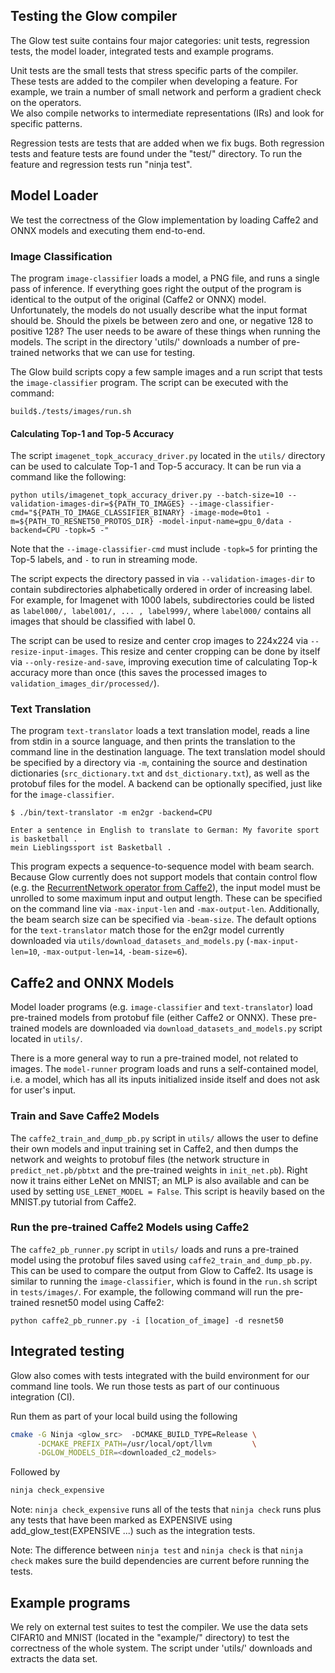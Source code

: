 ## Testing the Glow compiler

The Glow test suite contains four major categories: unit tests, regression
tests, the model loader, integrated tests and example programs.  

Unit tests are the small tests that stress specific parts of the compiler.  
These tests are added to the compiler when developing a feature. For example, 
we train a number of small network and perform a gradient check on the operators.  
We also compile networks to intermediate representations (IRs) and look for 
specific patterns.  

Regression tests are tests that are added when we fix bugs.  Both regression 
tests and feature tests are found under the "test/" directory. To run the feature 
and regression tests run "ninja test".

## Model Loader

We test the correctness of the Glow implementation by loading Caffe2 and ONNX
models and executing them end-to-end.

### Image Classification

The program `image-classifier` loads a model, a PNG file, and runs a single pass
of inference. If everything goes right the output of the program is identical to
the output of the original (Caffe2 or ONNX) model. Unfortunately, the models do
not usually describe what the input format should be. Should the pixels be
between zero and one, or negative 128 to positive 128? The user needs to be
aware of these things when running the models. The script in the directory
'utils/' downloads a number of pre-trained networks that we can use for testing.

The Glow build scripts copy a few sample images and a run script that tests the
`image-classifier` program. The script can be executed with the command:

  ```
  build$./tests/images/run.sh
  ```

#### Calculating Top-1 and Top-5 Accuracy

The script `imagenet_topk_accuracy_driver.py` located in the `utils/` directory
can be used to calculate Top-1 and Top-5 accuracy. It can be run via a command
like the following:

```
python utils/imagenet_topk_accuracy_driver.py --batch-size=10 --validation-images-dir=${PATH_TO_IMAGES} --image-classifier-cmd="${PATH_TO_IMAGE_CLASSIFIER_BINARY} -image-mode=0to1 -m=${PATH_TO_RESNET50_PROTOS_DIR} -model-input-name=gpu_0/data -backend=CPU -topk=5 -"
```

Note that the `--image-classifier-cmd` must include `-topk=5` for printing the
Top-5 labels, and `-` to run in streaming mode.

The script expects the directory passed in via `--validation-images-dir` to
contain subdirectories alphabetically ordered in order of increasing label. For
example, for Imagenet with 1000 labels, subdirectories could be listed as
`label000/, label001/, ... , label999/`, where `label000/` contains all images
that should be classified with label 0.

The script can be used to resize and center crop images to 224x224 via
`--resize-input-images`. This resize and center cropping can be done by itself
via `--only-resize-and-save`, improving execution time of calculating Top-k
accuracy more than once (this saves the processed images to
`validation_images_dir/processed/`).

### Text Translation

The program `text-translator` loads a text translation model, reads a line from
stdin in a source language, and then prints the translation to the command line
in the destination language. The text translation model should be specified by a
directory via `-m`, containing the source and destination dictionaries
(`src_dictionary.txt` and `dst_dictionary.txt`), as well as the protobuf files
for the model. A backend can be optionally specified, just like for the
`image-classifier`.

```
$ ./bin/text-translator -m en2gr -backend=CPU

Enter a sentence in English to translate to German: My favorite sport is basketball .
mein Lieblingssport ist Basketball .
```

This program expects a sequence-to-sequence model with beam search. Because Glow
currently does not support models that contain control flow (e.g. the
[RecurrentNetwork operator from
Caffe2](https://caffe2.ai/docs/operators-catalogue.html#recurrentnetwork)), the
input model must be unrolled to some maximum input and output length. These can
be specified on the command line via `-max-input-len` and
`-max-output-len`. Additionally, the beam search size can be specified via
`-beam-size`. The default options for the `text-translator` match those for the
en2gr model currently downloaded via `utils/download_datasets_and_models.py`
(`-max-input-len=10`, `-max-output-len=14`, `-beam-size=6`).

## Caffe2 and ONNX Models

Model loader programs (e.g. `image-classifier` and `text-translator`) load
pre-trained models from protobuf file (either Caffe2 or ONNX). These pre-trained
models are downloaded via `download_datasets_and_models.py` script located in `utils/`.

There is a more general way to run a pre-trained model, not related to images.
The `model-runner` program loads and runs a self-contained model, i.e. a model,
which has all its inputs initialized inside itself and does not ask for user's
input.

### Train and Save Caffe2 Models

The `caffe2_train_and_dump_pb.py` script in `utils/` allows the user to define
their own models and input training set in Caffe2, and then dumps the network
and weights to protobuf files (the network structure in `predict_net.pb/pbtxt`
and the pre-trained weights in `init_net.pb`). Right now it trains either LeNet
on MNIST; an MLP is also available and can be used by setting `USE_LENET_MODEL =
False`. This script is heavily based on the MNIST.py tutorial from Caffe2.

### Run the pre-trained Caffe2 Models using Caffe2

The `caffe2_pb_runner.py` script in `utils/` loads and runs a pre-trained model
using the protobuf files saved using `caffe2_train_and_dump_pb.py`. This can be
used to compare the output from Glow to Caffe2. Its usage is similar to running
the `image-classifier`, which is found in the `run.sh` script in `tests/images/`. For
example, the following command will run the pre-trained resnet50 model using
Caffe2:

```
python caffe2_pb_runner.py -i [location_of_image] -d resnet50
```

## Integrated testing

Glow also comes with tests integrated with the build environment for our command
line tools. We run those tests as part of our continuous integration (CI).

Run them as part of your local build using the following
```bash
cmake -G Ninja <glow_src>  -DCMAKE_BUILD_TYPE=Release \
      -DCMAKE_PREFIX_PATH=/usr/local/opt/llvm         \
      -DGLOW_MODELS_DIR=<downloaded_c2_models>
```
Followed by
```bash
ninja check_expensive
```

Note: `ninja check_expensive` runs all of the tests that `ninja check` runs plus
any tests that have been marked as EXPENSIVE using add_glow_test(EXPENSIVE ...)
such as the integration tests.

Note: The difference between `ninja test` and `ninja check` is that
`ninja check` makes sure the build dependencies are current before
running the tests.

## Example programs

We rely on external test suites to test the compiler. We use the data sets
CIFAR10 and MNIST (located in the "example/" directory) to test the correctness
of the whole system.  The script under 'utils/' downloads and extracts the data
set.
